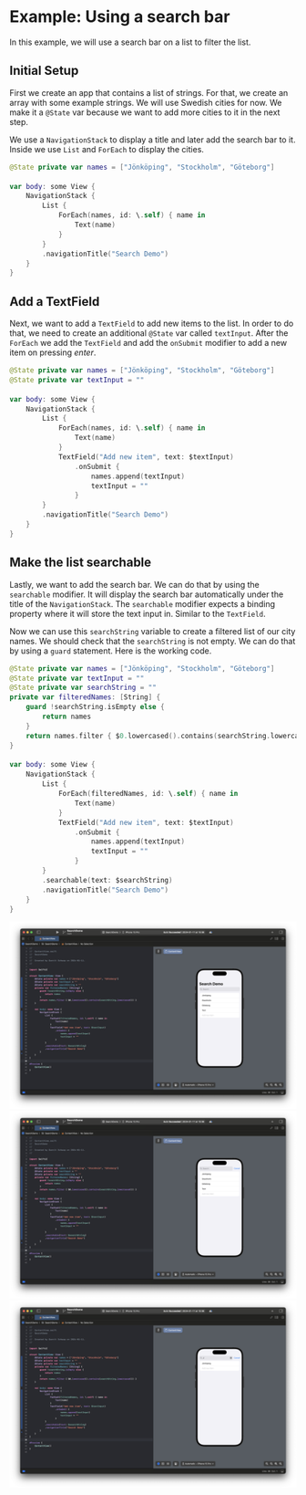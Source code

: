 # Example: Using a search bar

In this example, we will use a search bar on a list to filter the list.

## Initial Setup

First we create an app that contains a list of strings. For that, we create an array with some example strings. We will use Swedish cities for now. We make it a `@State` var because we want to add more cities to it in the next step.

We use a `NavigationStack` to display a title and later add the search bar to it. Inside we use `List` and `ForEach` to display the cities.

```Swift
@State private var names = ["Jönköping", "Stockholm", "Göteborg"]

var body: some View {
    NavigationStack {
        List {
            ForEach(names, id: \.self) { name in
                Text(name)
            }
        }
        .navigationTitle("Search Demo")
    }
}
```

## Add a TextField

Next, we want to add a `TextField` to add new items to the list. In order to do that, we need to create an additional `@State` var called `textInput`. After the `ForEach` we add the `TextField` and add the `onSubmit` modifier to add a new item on pressing _enter_.

```Swift
@State private var names = ["Jönköping", "Stockholm", "Göteborg"]
@State private var textInput = ""

var body: some View {
    NavigationStack {
        List {
            ForEach(names, id: \.self) { name in
                Text(name)
            }
            TextField("Add new item", text: $textInput)
                .onSubmit {
                    names.append(textInput)
                    textInput = ""
                }
        }
        .navigationTitle("Search Demo")
    }
}
```

## Make the list searchable

Lastly, we want to add the search bar. We can do that by using the `searchable` modifier. It will display the search bar automatically under the title of the `NavigationStack`. The `searchable` modifier expects a binding property where it will store the text input in. Similar to the `TextField`.

Now we can use this `searchString` variable to create a filtered list of our city names. We should check that the `searchString` is not empty. We can do that by using a `guard` statement. Here is the working code.

```Swift
@State private var names = ["Jönköping", "Stockholm", "Göteborg"]
@State private var textInput = ""
@State private var searchString = ""
private var filteredNames: [String] {
    guard !searchString.isEmpty else {
        return names
    }
    return names.filter { $0.lowercased().contains(searchString.lowercased()) }
}

var body: some View {
    NavigationStack {
        List {
            ForEach(filteredNames, id: \.self) { name in
                Text(name)
            }
            TextField("Add new item", text: $textInput)
                .onSubmit {
                    names.append(textInput)
                    textInput = ""
                }
        }
        .searchable(text: $searchString)
        .navigationTitle("Search Demo")
    }
}
```

![Screenshot](../assets/ios-search-01.png)
![Screenshot](../assets/ios-search-02.png)
![Screenshot](../assets/ios-search-03.png)
